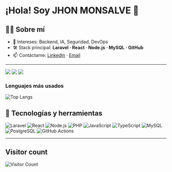 # ¡Hola! Soy **JHON MONSALVE** 👋


## 🧑‍💻 Sobre mí

* 🎯 Intereses: Backend, IA, Seguridad, DevOps
* 🛠️ Stack principal: **Laravel · React · Node.js · MySQL · GitHub**
* 📫 Contáctame: [LinkedIn](https://www.linkedin.com/in/jhon-monsalve-96aba21b3/) · [Email](mailto:mjhon6811@gmail.com)

---


<div>
  <img src="https://github-readme-stats.vercel.app/api?username=Monsalve-11&theme=tokyonight&hide_border=false&include_all_commits=false&count_private=false"/>
  <img src="https://github-readme-stats.vercel.app/api/top-langs/?username=Monsalve-11&theme=tokyonight&hide_border=false&include_all_commits=false&count_private=false&layout=compact"/>
  <img src="https://github-readme-activity-graph.vercel.app/graph?username=Monsalve-11&bg_color=212121&color=ffffff&line=404db0&point=ffcd42&area=true&hide_border=true"/>
</div>


### Lenguajes más usados

![Top Langs](https://github-readme-stats.vercel.app/api/top-langs/?username=Monsalve-11\&layout=compact\&langs_count=8\&hide_progress=false)


## 🧰 Tecnologías y herramientas

![Laravel](https://img.shields.io/badge/Laravel-FF2D20?logo=laravel\&logoColor=white)
![React](https://img.shields.io/badge/React-20232a?logo=react\&logoColor=61DAFB)
![Node.js](https://img.shields.io/badge/Node.js-43853d?logo=node.js\&logoColor=white)
![PHP](https://img.shields.io/badge/PHP-777BB4?logo=php\&logoColor=white)
![JavaScript](https://img.shields.io/badge/JavaScript-F7DF1E?logo=javascript\&logoColor=black)
![TypeScript](https://img.shields.io/badge/TypeScript-3178C6?logo=typescript\&logoColor=white)
![MySQL](https://img.shields.io/badge/MySQL-005C84?logo=mysql\&logoColor=white)
![PostgreSQL](https://img.shields.io/badge/PostgreSQL-316192?logo=postgresql\&logoColor=white)
![GitHub Actions](https://img.shields.io/badge/GitHub%20Actions-2088FF?logo=github-actions\&logoColor=white)

---
## Visitor count

![Visitor Count](https://komarev.com/ghpvc/?username=Monsalve-11&color=blue)

